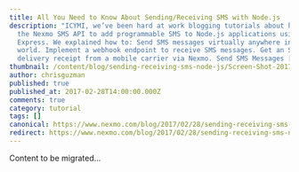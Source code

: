 ```yaml
---
title: All You Need to Know About Sending/Receiving SMS with Node.js
description: "ICYMI, we’ve been hard at work blogging tutorials about how to use
  the Nexmo SMS API to add programmable SMS to Node.js applications using
  Express. We explained how to: Send SMS messages virtually anywhere in the
  world. Implement a webhook endpoint to receive SMS messages. Get an SMS
  delivery receipt from a mobile carrier via Nexmo. Send SMS Messages […]"
thumbnail: /content/blog/sending-receiving-sms-node-js/Screen-Shot-2017-02-27-at-5.39.20-PM.png
author: chrisguzman
published: true
published_at: 2017-02-28T14:00:00.000Z
comments: true
category: tutorial
tags: []
canonical: https://www.nexmo.com/blog/2017/02/28/sending-receiving-sms-node-js
redirect: https://www.nexmo.com/blog/2017/02/28/sending-receiving-sms-node-js
---
```


Content to be migrated...
